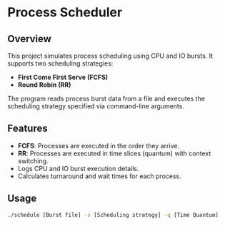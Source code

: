 # Process Scheduler

## Overview
This project simulates process scheduling using CPU and IO bursts. It supports two scheduling strategies:
- **First Come First Serve (FCFS)**
- **Round Robin (RR)**

The program reads process burst data from a file and executes the scheduling strategy specified via command-line arguments.

## Features
- **FCFS**: Processes are executed in the order they arrive.
- **RR**: Processes are executed in time slices (quantum) with context switching.
- Logs CPU and IO burst execution details.
- Calculates turnaround and wait times for each process.

## Usage
```bash
./schedule [Burst file] -s [Scheduling strategy] -q [Time Quantum]